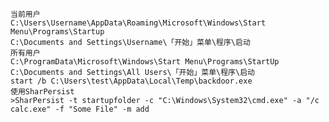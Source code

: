 	当前用户
	C:\Users\Username\AppData\Roaming\Microsoft\Windows\Start Menu\Programs\Startup
	C:\Documents and Settings\Username\「开始」菜单\程序\启动
	所有用户
	C:\ProgramData\Microsoft\Windows\Start Menu\Programs\StartUp
	C:\Documents and Settings\All Users\「开始」菜单\程序\启动
	start /b C:\Users\test\AppData\Local\Temp\backdoor.exe
	使用SharPersist
	>SharPersist -t startupfolder -c "C:\Windows\System32\cmd.exe" -a "/c calc.exe" -f "Some File" -m add